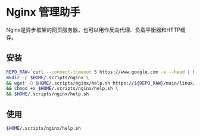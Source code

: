 # Nginx 管理助手

Nginx是异步框架的网页服务器，也可以用作反向代理、负载平衡器和HTTP缓存。

## 安装

```bash
REPO_RAW=`curl --connect-timeout 5 https://www.google.com -s --head | head -n 1 | grep "HTTP/1.[01] [23].." &> /dev/null && echo "raw.githubusercontent.com/kenote/install" || echo "gitee.com/kenote/install/raw"`; \
mkdir -p $HOME/.scripts/nginx \
&& wget -O $HOME/.scripts/nginx/help.sh https://${REPO_RAW}/main/linux/nginx/help.sh \
&& chmod +x $HOME/.scripts/nginx/help.sh \
&& $HOME/.scripts/nginx/help.sh
```

## 使用
```bash
$HOME/.scripts/nginx/help.sh
```